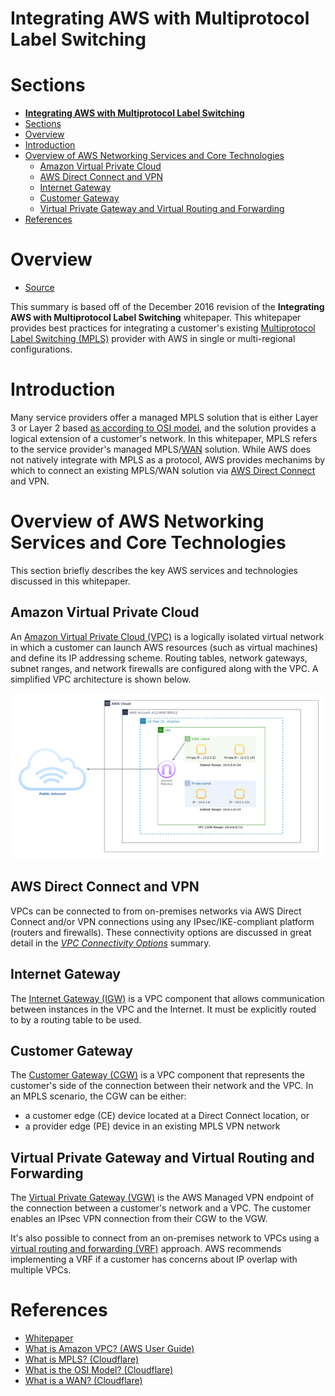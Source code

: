 # **Integrating AWS with Multiprotocol Label Switching**

# Sections
- [**Integrating AWS with Multiprotocol Label Switching**](#integrating-aws-with-multiprotocol-label-switching)
- [Sections](#sections)
- [Overview](#overview)
- [Introduction](#introduction)
- [Overview of AWS Networking Services and Core Technologies](#overview-of-aws-networking-services-and-core-technologies)
  - [Amazon Virtual Private Cloud](#amazon-virtual-private-cloud)
  - [AWS Direct Connect and VPN](#aws-direct-connect-and-vpn)
  - [Internet Gateway](#internet-gateway)
  - [Customer Gateway](#customer-gateway)
  - [Virtual Private Gateway and Virtual Routing and Forwarding](#virtual-private-gateway-and-virtual-routing-and-forwarding)
- [References](#references)


# Overview
- [Source](https://d1.awsstatic.com/whitepapers/Networking/integrating-aws-with-multiprotocol-label-switching.pdf)

This summary is based off of the December 2016 revision of the **Integrating AWS with Multiprotocol Label Switching** whitepaper. This whitepaper provides best practices for integrating a customer's existing [Multiprotocol Label Switching (MPLS)](https://www.cloudflare.com/en-gb/learning/network-layer/what-is-mpls/) provider with AWS in single or multi-regional configurations.

# Introduction
Many service providers offer a managed MPLS solution that is either Layer 3 or Layer 2 based [as according to OSI model](https://www.cloudflare.com/en-gb/learning/ddos/glossary/open-systems-interconnection-model-osi/), and the solution provides a logical extension of a customer's network. In this whitepaper, MPLS refers to the service provider's managed MPLS/[WAN](https://www.cloudflare.com/en-gb/learning/network-layer/what-is-a-wan/) solution. While AWS does not natively integrate with MPLS as a protocol, AWS provides mechanims by which to connect an existing MPLS/WAN solution via [AWS Direct Connect](https://aws.amazon.com/directconnect/) and VPN.

# Overview of AWS Networking Services and Core Technologies
This section briefly describes the key AWS services and technologies discussed in this whitepaper.

## Amazon Virtual Private Cloud
An [Amazon Virtual Private Cloud (VPC)](https://aws.amazon.com/vpc/) is a logically isolated virtual network in which a customer can launch AWS resources (such as virtual machines) and define its IP addressing scheme. Routing tables, network gateways, subnet ranges, and network firewalls are configured along with the VPC. A simplified VPC architecture is shown below.

![VPC](../Diagrams/VPC.png)

## AWS Direct Connect and VPN
VPCs can be connected to from on-premises networks via AWS Direct Connect and/or VPN connections using any IPsec/IKE-compliant platform (routers and firewalls). These connectivity options are discussed in great detail in the [*VPC Connectivity Options*](./vpc-connectivity-options.md) summary.

## Internet Gateway
The [Internet Gateway (IGW)](https://docs.aws.amazon.com/vpc/latest/userguide/VPC_Internet_Gateway.html) is a VPC component that allows communication between instances in the VPC and the Internet. It must be explicitly routed to by a routing table to be used.

## Customer Gateway
The [Customer Gateway (CGW)](http://docs.aws.amazon.com/AmazonVPC/latest/NetworkAdminGuide/Introduction.html) is a VPC component that represents the customer's side of the connection between their network and the VPC. In an MPLS scenario, the CGW can be either: 
- a customer edge (CE) device located at a Direct Connect location, or 
- a provider edge (PE) device in an existing MPLS VPN network

## Virtual Private Gateway and Virtual Routing and Forwarding
The [Virtual Private Gateway (VGW)](https://docs.aws.amazon.com/vpn/latest/s2svpn/VPC_VPN.html#VPN) is the AWS Managed VPN endpoint of the connection between a customer's network and a VPC. The customer enables an IPsec VPN connection from their CGW to the VGW. 

It's also possible to connect from an on-premises network to VPCs using a [virtual routing and forwarding (VRF)](https://en.wikipedia.org/wiki/Virtual_routing_and_forwarding) approach. AWS recommends implementing a VRF if a customer has concerns about IP overlap with multiple VPCs.


# References
- [Whitepaper](https://d1.awsstatic.com/whitepapers/Networking/integrating-aws-with-multiprotocol-label-switching.pdf)
- [What is Amazon VPC? (AWS User Guide)](https://docs.aws.amazon.com/vpc/latest/userguide/what-is-amazon-vpc.html)
- [What is MPLS? (Cloudflare)](https://www.cloudflare.com/en-gb/learning/network-layer/what-is-mpls/)
- [What is the OSI Model? (Cloudflare)](https://www.cloudflare.com/en-gb/learning/ddos/glossary/open-systems-interconnection-model-osi/)
- [What is a WAN? (Cloudflare)](https://www.cloudflare.com/en-gb/learning/network-layer/what-is-a-wan/)